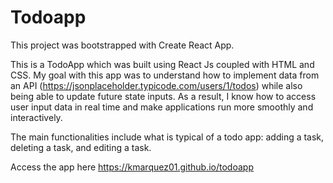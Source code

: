 # Todoapp

This project was bootstrapped with Create React App.

This is a TodoApp which was built using React Js coupled with HTML and CSS. My goal with this app was to understand how to implement data from an API (https://jsonplaceholder.typicode.com/users/1/todos) while also being able to update future state inputs. As a result, I know how to access user input data in real time and make applications run more smoothly and interactively.

The main functionalities include what is typical of a todo app: adding a task, deleting a task, and editing a task.

Access the app here https://kmarquez01.github.io/todoapp
